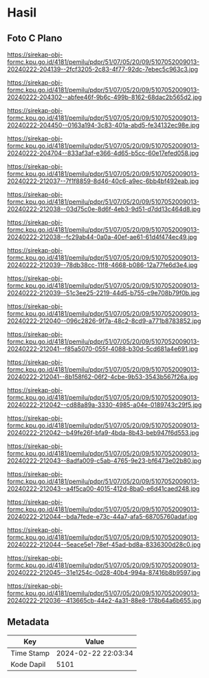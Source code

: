 # Hasil

## Foto C Plano

https://sirekap-obj-formc.kpu.go.id/4181/pemilu/pdpr/51/07/05/20/09/5107052009013-20240222-204139--2fcf3205-2c83-4f77-92dc-7ebec5c963c3.jpg

https://sirekap-obj-formc.kpu.go.id/4181/pemilu/pdpr/51/07/05/20/09/5107052009013-20240222-204302--abfee46f-9b6c-499b-8162-68dac2b565d2.jpg

https://sirekap-obj-formc.kpu.go.id/4181/pemilu/pdpr/51/07/05/20/09/5107052009013-20240222-204450--0163a194-3c83-401a-abd5-fe34132ec98e.jpg

https://sirekap-obj-formc.kpu.go.id/4181/pemilu/pdpr/51/07/05/20/09/5107052009013-20240222-204704--833af3af-e366-4d65-b5cc-60e17efed058.jpg

https://sirekap-obj-formc.kpu.go.id/4181/pemilu/pdpr/51/07/05/20/09/5107052009013-20240222-212037--7f1f8859-8d46-40c6-a9ec-6bb4bf492eab.jpg

https://sirekap-obj-formc.kpu.go.id/4181/pemilu/pdpr/51/07/05/20/09/5107052009013-20240222-212038--03d75c0e-8d6f-4eb3-9d51-d7dd13c464d8.jpg

https://sirekap-obj-formc.kpu.go.id/4181/pemilu/pdpr/51/07/05/20/09/5107052009013-20240222-212038--fc29ab44-0a0a-40ef-ae61-61d4f474ec49.jpg

https://sirekap-obj-formc.kpu.go.id/4181/pemilu/pdpr/51/07/05/20/09/5107052009013-20240222-212039--78db38cc-11f8-4668-b086-12a77fe6d3e4.jpg

https://sirekap-obj-formc.kpu.go.id/4181/pemilu/pdpr/51/07/05/20/09/5107052009013-20240222-212039--51c3ee25-2219-44d5-b755-c9e708b79f0b.jpg

https://sirekap-obj-formc.kpu.go.id/4181/pemilu/pdpr/51/07/05/20/09/5107052009013-20240222-212040--096c2826-9f7a-48c2-8cd9-a771b8783852.jpg

https://sirekap-obj-formc.kpu.go.id/4181/pemilu/pdpr/51/07/05/20/09/5107052009013-20240222-212041--f85a5070-055f-4088-b30d-5cd681a4e691.jpg

https://sirekap-obj-formc.kpu.go.id/4181/pemilu/pdpr/51/07/05/20/09/5107052009013-20240222-212041--8b158f62-06f2-4cbe-9b53-3543b567f26a.jpg

https://sirekap-obj-formc.kpu.go.id/4181/pemilu/pdpr/51/07/05/20/09/5107052009013-20240222-212042--cd88a89a-3330-4985-a04e-0189743c29f5.jpg

https://sirekap-obj-formc.kpu.go.id/4181/pemilu/pdpr/51/07/05/20/09/5107052009013-20240222-212042--b49fe26f-bfa9-4bda-8b43-beb947f6d553.jpg

https://sirekap-obj-formc.kpu.go.id/4181/pemilu/pdpr/51/07/05/20/09/5107052009013-20240222-212043--8adfa009-c5ab-4765-9e23-bf6473e02b80.jpg

https://sirekap-obj-formc.kpu.go.id/4181/pemilu/pdpr/51/07/05/20/09/5107052009013-20240222-212043--a4f5ca00-4015-412d-8ba0-e6d41caed248.jpg

https://sirekap-obj-formc.kpu.go.id/4181/pemilu/pdpr/51/07/05/20/09/5107052009013-20240222-212044--bda7fede-e73c-44a7-afa5-68705760adaf.jpg

https://sirekap-obj-formc.kpu.go.id/4181/pemilu/pdpr/51/07/05/20/09/5107052009013-20240222-212044--5eace5e1-78ef-45ad-bd8a-8336300d28c0.jpg

https://sirekap-obj-formc.kpu.go.id/4181/pemilu/pdpr/51/07/05/20/09/5107052009013-20240222-212045--31e1254c-0d28-40b4-994a-87416b8b9597.jpg

https://sirekap-obj-formc.kpu.go.id/4181/pemilu/pdpr/51/07/05/20/09/5107052009013-20240222-212036--413665cb-44e2-4a31-88e8-178b64a6b655.jpg


## Metadata

| Key        | Value               |
| ---------- | ------------------- |
| Time Stamp | 2024-02-22 22:03:34 |
| Kode Dapil | 5101                |



